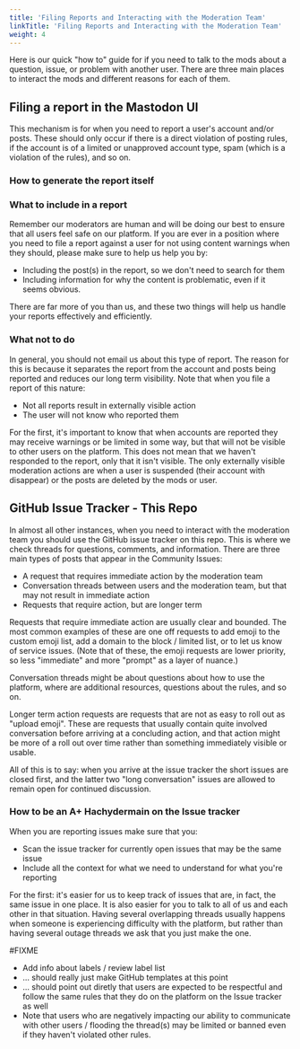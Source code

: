 ```yaml
---
title: 'Filing Reports and Interacting with the Moderation Team'
linkTitle: 'Filing Reports and Interacting with the Moderation Team'
weight: 4
---
```


Here is our quick "how to" guide for if you need to talk to the
mods about a question, issue, or problem with another user. There
are three main places to interact the mods and different reasons
for each of them.

## Filing a report in the Mastodon UI

This mechanism is for when you need to report a user's account
and/or posts. These should only occur if there is a direct
violation of posting rules, if the account is of a limited or
unapproved account type, spam (which is a violation of the rules),
and so on.

### How to generate the report itself

### What to include in a report

Remember our moderators are human and will be doing our best to
ensure that all users feel safe on our platform. If you are ever in a
position where you need to file a report against a user for not using
content warnings when they should, please make sure to help us help you
by:

* Including the post(s) in the report, so we don't need to search for them
* Including information for why the content is problematic, even if it
  seems obvious.
  
There are far more of you than us, and these two things will help us
handle your reports effectively and efficiently.

### What not to do

In general, you should not email us about this type of report. The
reason for this is because it separates the report from the
account and posts being reported and reduces our long term
visibility. Note that when you file a report of this nature:

- Not all reports result in externally visible action
- The user will not know who reported them

For the first, it's important to know that when accounts are
reported they may receive warnings or be limited in some way, but
that will not be visible to other users on the platform. This does
not mean that we haven't responded to the report, only that it
isn't visible. The only externally visible moderation actions are
when a user is suspended (their account with disappear) or the
posts are deleted by the mods or user.

## GitHub Issue Tracker - This Repo

In almost all other instances, when you need to interact with the
moderation team you should use the GitHub issue tracker on this
repo. This is where we check threads for questions, comments, and
information. There are three main types of posts that appear in the
Community Issues:

- A request that requires immediate action by the moderation team
- Conversation threads between users and the moderation team, but
  that may not result in immediate action
- Requests that require action, but are longer term

Requests that require immediate action are usually clear and
bounded. The most common examples of these are one off requests to
add emoji to the custom emoji list, add a domain to the block /
limited list, or to let us know of service issues. (Note that of
these, the emoji requests are lower priority, so less "immediate"
and more "prompt" as a layer of nuance.)

Conversation threads might be about questions about how to use the
platform, where are additional resources, questions about the
rules, and so on.

Longer term action requests are requests that are not as easy to
roll out as "upload emoji". These are requests that usually
contain quite involved conversation before arriving at a
concluding action, and that action might be more of a roll out
over time rather than something immediately visible or usable.

All of this is to say: when you arrive at the issue tracker the
short issues are closed first, and the latter two "long
conversation" issues are allowed to remain open for continued
discussion.

### How to be an A+ Hachydermain on the Issue tracker

When you are reporting issues make sure that you:

- Scan the issue tracker for currently open issues that may be the
  same issue
- Include all the context for what we need to understand for what
  you're reporting

For the first: it's easier for us to keep track of issues that are, in
fact, the same issue in one place. It is also easier for you to
talk to all of us and each other in that situation. Having several
overlapping threads usually happens when someone is experiencing
difficulty with the platform, but rather than having several
outage threads we ask that you just make the one.


#FIXME
- Add info about labels / review label list
- ... should really just make GitHub templates at this point
- ... should point out diretly that users are expected to be
  respectful and follow the same rules that they do on the
  platform on the Issue tracker as well
- Note that users who are negatively impacting our ability to
  communicate with other users / flooding the thread(s) may be
  limited or banned even if they haven't violated other rules.

